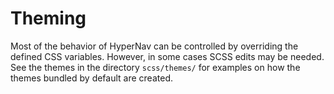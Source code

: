 ﻿# Theming

Most of the behavior of HyperNav can be controlled by overriding
the defined CSS variables. However, in some cases SCSS edits 
may be needed. See the themes in the directory `scss/themes/` 
for examples on how the themes bundled by default are created. 